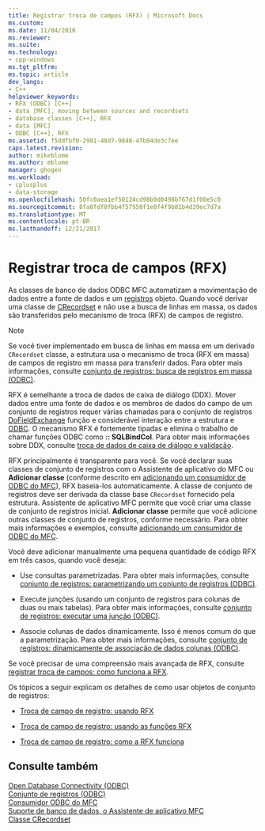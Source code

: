 ```yaml
---
title: Registrar troca de campos (RFX) | Microsoft Docs
ms.custom: 
ms.date: 11/04/2016
ms.reviewer: 
ms.suite: 
ms.technology:
- cpp-windows
ms.tgt_pltfrm: 
ms.topic: article
dev_langs:
- C++
helpviewer_keywords:
- RFX (ODBC) [C++]
- data [MFC], moving between sources and recordsets
- database classes [C++], RFX
- data [MFC]
- ODBC [C++], RFX
ms.assetid: f5ddfbf0-2901-48d7-9848-4fb84de3c7ee
caps.latest.revision: 
author: mikeblome
ms.author: mblome
manager: ghogen
ms.workload:
- cplusplus
- data-storage
ms.openlocfilehash: 50fc0aea1ef50124cd98b0d0498b767d1f00e5c0
ms.sourcegitcommit: 8fa8fdf0fbb4f57950f1e8f4f9b81b4d39ec7d7a
ms.translationtype: MT
ms.contentlocale: pt-BR
ms.lasthandoff: 12/21/2017
---
```

# <a name="record-field-exchange-rfx"></a>Registrar troca de campos (RFX)
As classes de banco de dados ODBC MFC automatizam a movimentação de dados entre a fonte de dados e um [registros](../../data/odbc/recordset-odbc.md) objeto. Quando você derivar uma classe de [CRecordset](../../mfc/reference/crecordset-class.md) e não use a busca de linhas em massa, os dados são transferidos pelo mecanismo de troca (RFX) de campos de registro.  
  
> [!NOTE]
>  Se você tiver implementado em busca de linhas em massa em um derivado `CRecordset` classe, a estrutura usa o mecanismo de troca (RFX em massa) de campos de registro em massa para transferir dados. Para obter mais informações, consulte [conjunto de registros: busca de registros em massa (ODBC)](../../data/odbc/recordset-fetching-records-in-bulk-odbc.md).  
  
 RFX é semelhante a troca de dados de caixa de diálogo (DDX). Mover dados entre uma fonte de dados e os membros de dados do campo de um conjunto de registros requer várias chamadas para o conjunto de registros [DoFieldExchange](../../mfc/reference/crecordset-class.md#dofieldexchange) função e considerável interação entre a estrutura e [ODBC](../../data/odbc/odbc-basics.md). O mecanismo RFX é fortemente tipadas e elimina o trabalho de chamar funções ODBC como **:: SQLBindCol**. Para obter mais informações sobre DDX, consulte [troca de dados de caixa de diálogo e validação](../../mfc/dialog-data-exchange-and-validation.md).  
  
 RFX principalmente é transparente para você. Se você declarar suas classes de conjunto de registros com o Assistente de aplicativo do MFC ou **Adicionar classe** (conforme descrito em [adicionando um consumidor de ODBC do MFC](../../mfc/reference/adding-an-mfc-odbc-consumer.md)), RFX baseia-los automaticamente. A classe de conjunto de registros deve ser derivada da classe base `CRecordset` fornecido pela estrutura. Assistente de aplicativo MFC permite que você criar uma classe de conjunto de registros inicial. **Adicionar classe** permite que você adicione outras classes de conjunto de registros, conforme necessário. Para obter mais informações e exemplos, consulte [adicionando um consumidor de ODBC do MFC](../../mfc/reference/adding-an-mfc-odbc-consumer.md).  
  
 Você deve adicionar manualmente uma pequena quantidade de código RFX em três casos, quando você deseja:  
  
-   Use consultas parametrizadas. Para obter mais informações, consulte [conjunto de registros: parametrizando um conjunto de registros (ODBC)](../../data/odbc/recordset-parameterizing-a-recordset-odbc.md).  
  
-   Execute junções (usando um conjunto de registros para colunas de duas ou mais tabelas). Para obter mais informações, consulte [conjunto de registros: executar uma junção (ODBC)](../../data/odbc/recordset-performing-a-join-odbc.md).  
  
-   Associe colunas de dados dinamicamente. Isso é menos comum do que a parametrização. Para obter mais informações, consulte [conjunto de registros: dinamicamente de associação de dados colunas (ODBC)](../../data/odbc/recordset-dynamically-binding-data-columns-odbc.md).  
  
 Se você precisar de uma compreensão mais avançada de RFX, consulte [registrar troca de campos: como funciona a RFX](../../data/odbc/record-field-exchange-how-rfx-works.md).  
  
 Os tópicos a seguir explicam os detalhes de como usar objetos de conjunto de registros:  
  
-   [Troca de campo de registro: usando RFX](../../data/odbc/record-field-exchange-using-rfx.md)  
  
-   [Troca de campo de registro: usando as funções RFX](../../data/odbc/record-field-exchange-using-the-rfx-functions.md)  
  
-   [Troca de campo de registro: como a RFX funciona](../../data/odbc/record-field-exchange-how-rfx-works.md)  
  
## <a name="see-also"></a>Consulte também  
 [Open Database Connectivity (ODBC)](../../data/odbc/open-database-connectivity-odbc.md)   
 [Conjunto de registros (ODBC)](../../data/odbc/recordset-odbc.md)   
 [Consumidor ODBC do MFC](../../mfc/reference/adding-an-mfc-odbc-consumer.md)   
 [Suporte de banco de dados, o Assistente de aplicativo MFC](../../mfc/reference/database-support-mfc-application-wizard.md)   
 [Classe CRecordset](../../mfc/reference/crecordset-class.md)